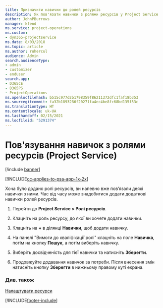 ```yaml
---
title: Призначити навички до ролей ресурсів
description: Як пов'язати навички з ролями ресурсів у Project Service
author: JohnPBurrows
manager: kfend
ms.service: project-operations
ms.custom:
- dyn365-projectservice
ms.date: 8/03/2018
ms.topic: article
ms.author: ruhercul
audience: Admin
search.audienceType:
- admin
- customizer
- enduser
search.app:
- D365CE
- D365PS
- ProjectOperations
ms.openlocfilehash: b515c977d2b1798359f86211372dfc1faf18b353
ms.sourcegitcommit: fa32b1893286f20271fa4ec4be8fc68bd135f53c
ms.translationtype: HT
ms.contentlocale: uk-UA
ms.lasthandoff: 02/15/2021
ms.locfileid: "5291374"
---
```

# <a name="associate-skills-with-resource-roles-project-service"></a>Пов'язування навичок з ролями ресурсів (Project Service)

[!include [banner](../includes/psa-now-project-operations.md)]

[!INCLUDE[cc-applies-to-psa-app-1x-2x](../includes/cc-applies-to-psa-app-1x-2x.md)]

Хоча було додано ролі ресурсів, ви напевно вже пов’язали деякі навички з ними. Час від часу може знадобитися додати додаткові навички ролей ресурсів.  
  
1.  Перейти до **Project Service > Ролі ресурсів**.  
  
2.  Клацніть на роль ресурсу, до якої ви хочете додати навички.  
  
3.  Клацніть на **+** в ділянці **Навички**, щоб додати навичку.  
  
4.  На панелі "Вимоги до кваліфікації ролі" клацніть на поле **Навичка**, потім на кнопку **Пошук**, а потім виберіть навичку.  
  
5.  Виберіть досвідченість для тієї навички та натисніть **Зберегти**.  
  
6.  Продовжуйте додавання навичок за потреби. Після внесення змін натисніть кнопку **Зберегти** в нижньому правому куті екрана.  
  
### <a name="see-also"></a>Див. також  
 [Налаштувати ресурси](../psa/set-up-resources.md)


[!INCLUDE[footer-include](../includes/footer-banner.md)]